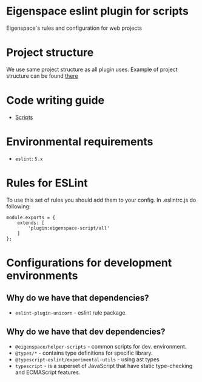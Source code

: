 # Eigenspace eslint plugin for scripts

Eigenspace`s rules and configuration for web projects

# Project structure

We use same project structure as all plugin uses.
Example of project structure can be found [there](https://github.com/DianaSuvorova/eslint-plugin-react-redux)

# Code writing guide

* [Scripts](https://github.com/eigen-space/codestyle/tree/dev/doc/scripts)

# Environmental requirements
* `eslint`: `5.x`

# Rules for ESLint

To use this set of rules you should add them to your config.
In .eslintrc.js do following:
```
module.exports = {
    extends: [
        'plugin:eigenspace-script/all'
    ]
};
```
    
# Configurations for development environments

## Why do we have that dependencies?

* `eslint-plugin-unicorn` - eslint rule package.

## Why do we have that dev dependencies?

* `@eigenspace/helper-scripts` - common scripts for dev. environment.
* `@types/*` - contains type definitions for specific library.
* `@typescript-eslint/experimental-utils` - using ast types
* `typescript` - is a superset of JavaScript that have static type-checking and ECMAScript features.